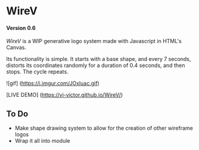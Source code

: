 # WireV
#### Version 0.6

_WireV_ is a WIP generative logo system made with Javascript in HTML's Canvas.

Its functionality is simple. It starts with a base shape, and every 7 seconds, distorts its coordinates randomly for a duration of 0.4 seconds, and then stops. The cycle repeats.

![gif] (https://i.imgur.com/JOxluac.gif)

[LIVE DEMO] (https://vi-victor.github.io/WireV/)

## To Do

* Make shape drawing system to allow for the creation of other wireframe logos
* Wrap it all into module